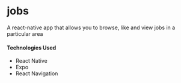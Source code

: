 # jobs
A react-native app that allows you to browse, like and view jobs in a particular area


#### Technologies Used
- React Native
- Expo
- React Navigation
